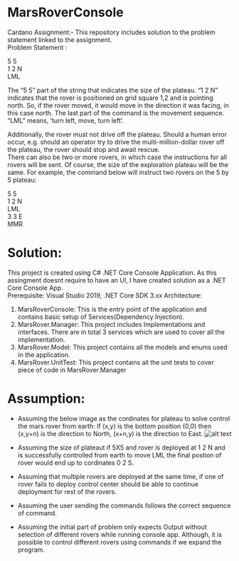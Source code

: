 # MarsRoverConsole
Cardano Assignment:-
This repository includes solution to the problem statement linked to the assignment.  
Problem Statement :

5 5   
1 2 N    
LML  

The “5 5” part of the string that indicates the size of the plateau.  “1 2 N” indicates that the rover is positioned on grid square 1,2 and is pointing north.  So, if the rover moved, it would move in the direction it was facing, in this case north.  The last part of the command is the movement sequence.  “LML” means, ‘turn left, move, turn left’.

Additionally, the rover must not drive off the plateau. Should a human error occur, e.g. should an operator try to drive the multi-million-dollar rover off the plateau, the rover should stop and await rescue.  
There can also be two or more rovers, in which case the instructions for all rovers will be sent.  Of course, the size of the exploration plateau will be the same.  For example, the command below will instruct two rovers on the 5 by 5 plateau:

5 5  
1 2 N  
LML  
3 3 E    
MMR  

# Solution: 
This project is created using C# .NET Core Console Application. As this assingment doesnt require to have an UI, I have created solution as a .NET Core Console App.  
Prerequisite:
Visual Studio 2019, .NET Core SDK 3.xx 
Architecture: 
1) MarsRoverConsole: This is the entry point of the application and contains basic setup of Services(Dependency Injection).
2) MarsRover.Manager: This project includes Implementations and interfaces. There are in total 3 services which are used to cover all the implementation. 
3) MarsRover.Model: This project contains all the models and enums used in the application.
4) MarsRover.UnitTest: This project contains all the unit tests to cover piece of code in MarsRover.Manager  


# Assumption: 
* Assuming the below image as the cordinates for plateau to solve control the mars rover from earth: 
If (x,y) is the bottom position (0,0) then (x,y+n) is the direction to North, (x+n,y) is the direction to East.
![alt text](https://s3-us-west-2.amazonaws.com/courses-images-archive-read-only/wp-content/uploads/sites/924/2015/09/25200243/CNX_CAT_Figure_02_01_003.jpg)

* Assuming the size of plateaut if 5X5 and rover is deployed at 1 2 N and is successfully controlled from earth to move LML the final postion of rover would end up to cordinates 0 2 S.

* Assuming that multiple rovers are deployed at the same time, if one of rover fails to deploy control center should be able to continue deployment for rest of the rovers.

* Assuming the user sending the commands follows the correct sequence of command. 

* Assuming the initial part of problem only expects Output without selection of different rovers while running console app. Although, it is possible to control different rovers using commands if we expand the program.

